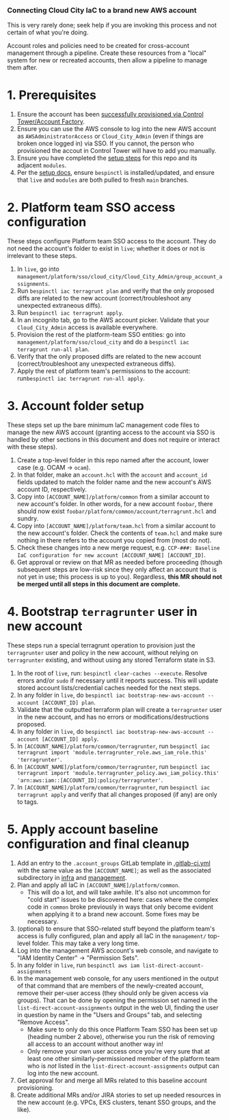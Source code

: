 ### Connecting Cloud City IaC to a brand new AWS account

This is very rarely done; seek help if you are invoking this process and not certain of what you're doing.

Account roles and policies need to be created for cross-account management through a pipeline.  Create these resources from a "local" system for new or recreated accounts, then allow a pipeline to manage them after.

# 1. Prerequisites

1. Ensure the account has been [successfully provisioned via Control Tower/Account Factory](https://confluence.fan.gov/display/CCPL/New+AWS+Account+Creation).
1. Ensure you can use the AWS console to log into the new AWS account as `AWSAdministratorAccess` or `Cloud_City_Admin` (even if things are broken once logged in) via SSO. If you cannot, the person who provisioned the accout in Control Tower will have to add you manually.
1. Ensure you have completed the [setup steps](setup.md) for this repo and its adjacent `modules`.
1. Per the [setup docs](setup.md), ensure `bespinctl` is installed/updated, and ensure that `live` and `modules` are both pulled to fresh `main` branches.

# 2. Platform team SSO access configuration

These steps configure Platform team SSO access to the account.
They do not need the account's folder to exist in `live`; whether it does or not is irrelevant to these steps.

1. In `live`, go into `management/platform/sso/cloud_city/Cloud_City_Admin/group_account_assignments`.
1. Run `bespinctl iac terragrunt plan` and verify that the only proposed diffs are related to the new account (correct/troubleshoot any unexpected extraneous diffs).
1. Run `bespinctl iac terragrunt apply`.
1. In an incognito tab, go to the AWS account picker. Validate that your `Cloud_City_Admin` access is available everywhere.
1.  Provision the rest of the platform-team SSO entities: go into `management/platform/sso/cloud_city` and do a `bespinctl iac terragrunt run-all plan`.
1. Verify that the only proposed diffs are related to the new account (correct/troubleshoot any unexpected extraneous diffs).
1. Apply the rest of platform team's permissions to the account: run`bespinctl iac terragrunt run-all apply`.

# 3. Account folder setup

These steps set up the bare minimum IaC management code files to manage the new AWS account (granting access to the account via SSO is handled by other sections in this document and does not require or interact with these steps).

1. Create a top-level folder in this repo named after the account, lower case (e.g. OCAM -> `ocam`).
1. In that folder, make an `account.hcl` with the `account` and `account_id` fields updated to match the folder name and the new account's AWS account ID, respectively.
1. Copy into `[ACCOUNT_NAME]/platform/common` from a similar account to new account's folder. In other words, for a new account `foobar`, there should now exist `foobar/platform/common/account/terragrunt.hcl` and sundry.
1. Copy into `[ACCOUNT_NAME]/platform/team.hcl` from a similar account to the new account's folder. Check the contents of `team.hcl` and make sure nothing in there refers to the account you copied from (most do not).
1. Check these changes into a new merge request, e.g. `CCP-###: Baseline IaC configuration for new account [ACCOUNT_NAME] [ACCOUNT_ID]`.
1. Get approval or review on that MR as needed before proceeding (though subsequent steps are low-risk since they only affect an account that is not yet in use; this process is up to you). Regardless, **this MR should not be merged until all steps in this document are complete.**

# 4. Bootstrap `terragrunter` user in new account

These steps run a special terragrunt operation to provision just the `terragrunter` user and policy in the new account, without relying on `terragrunter` existing, and without using any stored Terraform state in S3.

1. In the root of `live`, run: `bespinctl clear-caches --execute`. Resolve errors and/or `sudo` if necessary until it reports success. This will update stored account lists/credential caches needed for the next steps.
1. In any folder in `live`, do `bespinctl iac bootstrap-new-aws-account --account [ACCOUNT_ID] plan`.
1. Validate that the outputted terraform plan will create a `terragrunter` user in the new account, and has no errors or modifications/destructions proposed.
1. In any folder in `live`, do `bespinctl iac bootstrap-new-aws-account --account [ACCOUNT_ID] apply`.
1. In `[ACCOUNT_NAME]/platform/common/terragrunter`, run `bespinctl iac terragrunt import 'module.terragrunter_role.aws_iam_role.this' 'terragrunter'`.
1. In `[ACCOUNT_NAME]/platform/common/terragrunter`, run `bespinctl iac terragrunt import 'module.terragrunter_policy.aws_iam_policy.this' 'arn:aws:iam::[ACCOUNT_ID]:policy/terragrunter'`.
1. In `[ACCOUNT_NAME]/platform/common/terragrunter`, run `bespinctl iac terragrunt apply` and verify that all changes proposed (if any) are only to tags.

# 5. Apply account baseline configuration and final cleanup

1. Add an entry to the `.account_groups` GitLab template in [.gitlab-ci.yml](../.gitlab-ci.yml) with the same value as the `[ACCOUNT_NAME]`; as well as the associated subdirectory in [infra](../infra) and [management](../management).
1. Plan and apply all IaC in `[ACCOUNT_NAME]/platform/common`. 
    - This will do a lot, and will take awhile. It's also not uncommon for "cold start" issues to be discovered here: cases where the complex code in `common` broke previously in ways that only become evident when applying it to a brand new account. Some fixes may be necessary.
1. (optional) to ensure that SSO-related stuff beyond the platform team's access is fully configured, plan and apply all IaC in the `management/` top-level folder. This may take a very long time.
1. Log into the management AWS account's web console, and navigate to "IAM Identity Center" -> "Permission Sets".
1. In any folder in `live`, run `bespinctl aws iam list-direct-account-assignments`
1. In the management web console, for any users mentioned in the output of that command that are members of the newly-created account, remove their per-user access (they should only be given access via groups). That can be done by opening the permission set named in the `list-direct-account-assignments` output in the web UI, finding the user in question by name in the "Users and Groups" tab, and selecting "Remove Access".
    - Make sure to only do this once Platform Team SSO has been set up (heading number 2 above), otherwise you run the risk of removing all access to an account without another way in!
    - Only remove your own user access once you're very sure that at least one other similarly-permissioned member of the platform team who is *not* listed in the `list-direct-account-assignments` output can log into the new account.
1. Get approval for and merge all MRs related to this baseline account provisioning.
1. Create additional MRs and/or JIRA stories to set up needed resources in the new account (e.g. VPCs, EKS clusters, tenant SSO groups, and the like).
